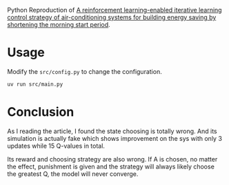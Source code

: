 Python Reproduction of [A reinforcement learning-enabled iterative learning control strategy of
air-conditioning systems for building energy saving by shortening the morning start period](https://doi.org/10.1016/j.apenergy.2023.120650).

# Usage

Modify the `src/config.py` to change the configuration.

```sh
uv run src/main.py
```

# Conclusion

As I reading the article, I found the state choosing is totally wrong. 
And its simulation is actually fake which shows improvement on the sys 
with only 3 updates while 15 Q-values in total. 

Its reward and choosing strategy are also wrong. If A is chosen, no matter the effect,
punishment is given and the strategy will always likely choose the greatest Q, 
the model will never converge. 

